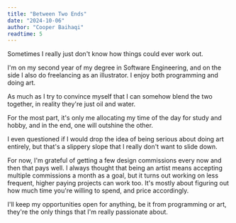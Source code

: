 ```yaml
---
title: "Between Two Ends"
date: "2024-10-06"
author: "Cooper Baihaqi"
readtime: 5
---
```


Sometimes I really just don't know how things could ever work out.

I'm on my second year of my degree in Software Engineering, and on the side I also do freelancing as an illustrator. I enjoy both programming and doing art.

As much as I try to convince myself that I can somehow blend the two together, in reality they're just oil and water.

For the most part, it's only me allocating my time of the day for study and hobby, and in the end, one will outshine the other.

I even questioned if I would drop the idea of being serious about doing art entirely, but that's a slippery slope that I really don't want to slide down.

For now, I'm grateful of getting a few design commissions every now and then that pays well. I always thought that being an artist means accepting multiple commissions a month as a goal, but it turns out working on less frequent, higher paying projects can work too. It's mostly about figuring out how much time you're willing to spend, and price accordingly.

I'll keep my opportunities open for anything, be it from programming or art, they're the only things that I'm really passionate about.
